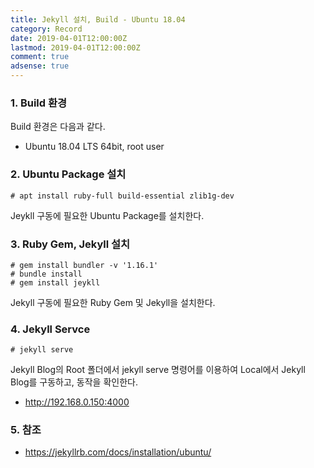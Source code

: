 ```yaml
---
title: Jekyll 설치, Build - Ubuntu 18.04
category: Record
date: 2019-04-01T12:00:00Z
lastmod: 2019-04-01T12:00:00Z
comment: true
adsense: true
---
```


### 1. Build 환경

Build 환경은 다음과 같다.
* Ubuntu 18.04 LTS 64bit, root user

### 2. Ubuntu Package 설치

~~~
# apt install ruby-full build-essential zlib1g-dev
~~~

Jeykll 구동에 필요한 Ubuntu Package를 설치한다.

### 3. Ruby Gem, Jekyll 설치

~~~
# gem install bundler -v '1.16.1'
# bundle install
# gem install jeykll
~~~

Jekyll 구동에 필요한 Ruby Gem 및 Jekyll을 설치한다.

### 4. Jekyll Servce

~~~
# jekyll serve
~~~

Jekyll Blog의 Root 폴더에서 jekyll serve 명령어를 이용하여 Local에서 Jekyll Blog를 구동하고, 동작을 확인한다.
*  http://192.168.0.150:4000

### 5. 참조

* https://jekyllrb.com/docs/installation/ubuntu/